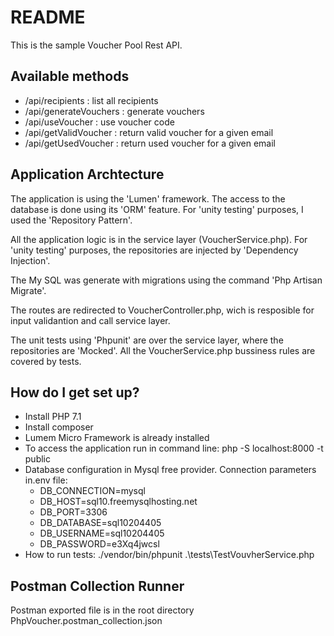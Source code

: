 # README #

This is the sample Voucher Pool Rest API. 

## Available methods ##

* /api/recipients : list all recipients
* /api/generateVouchers : generate vouchers
* /api/useVoucher : use voucher code
* /api/getValidVoucher : return valid voucher for a given email
* /api/getUsedVoucher : return used voucher for a given email

## Application Archtecture ##

The application is using the 'Lumen' framework. The access to the database is done using its 'ORM' feature. For 'unity testing' purposes, I used the 'Repository Pattern'.

All the application logic is in the service layer (VoucherService.php). For 'unity testing' purposes, the repositories are injected by 'Dependency Injection'.

The My SQL was generate with migrations using the command 'Php Artisan Migrate'.

The routes are redirected to VoucherController.php, wich is resposible for input validantion and call service layer.

The unit tests using 'Phpunit' are over the service layer, where the repositories are 'Mocked'. All the VoucherService.php bussiness rules are covered by tests.

## How do I get set up? ##

* Install PHP 7.1
* Install composer
* Lumem Micro Framework is already installed
* To access the application run in command line: php -S localhost:8000 -t public
* Database configuration in Mysql free provider. Connection parameters in.env file:
	* DB_CONNECTION=mysql
	* DB_HOST=sql10.freemysqlhosting.net
	* DB_PORT=3306
	* DB_DATABASE=sql10204405
	* DB_USERNAME=sql10204405
	* DB_PASSWORD=e3Xq4jwcsl
* How to run tests: ./vendor/bin/phpunit .\tests\TestVouvherService.php

## Postman Collection Runner ##

Postman exported file is in the root directory PhpVoucher.postman_collection.json
